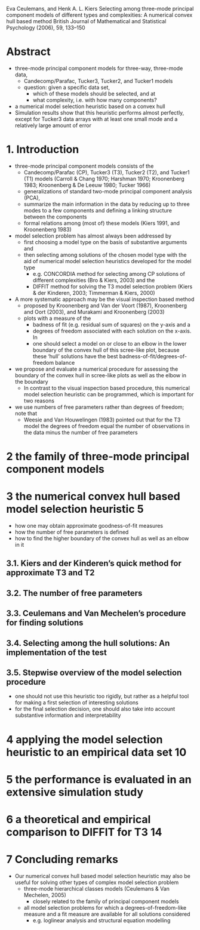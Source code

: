 Eva Ceulemans, and Henk A. L. Kiers
Selecting among three-mode principal component models
  of different types and complexities: A numerical convex hull based method
British Journal of Mathematical and Statistical Psychology (2006), 59, 133–150

# Abstract

* three-mode principal component models for three-way, three-mode data,
  * Candecomp/Parafac, Tucker3, Tucker2, and Tucker1 models
  * question: given a specific data set,
    * which of these models should be selected, and at
    * what complexity, i.e. with how many components?
* a numerical model selection heuristic based on a convex hull
* Simulation results show that this heuristic performs almost perfectly,
  except for Tucker3 data arrays
  with at least one small mode and a relatively large amount of error

# 1. Introduction

* three-mode principal component models consists of the
  * Candecomp/Parafac (CP), Tucker3 (T3), Tucker2 (T2), and Tucker1 (T1) models
    (Carroll & Chang 1970; Harshman 1970; Kroonenberg 1983;
    Kroonenberg & De Leeuw 1980; Tucker 1966)
  * generalizations of standard two-mode principal component analysis (PCA),
  * summarize the main information in the data by reducing up to three modes
    to a few components and defining a linking structure between the components
  * formal relations among (most of) these models
    (Kiers 1991, and Kroonenberg 1983)
* model selection problem has almost always been addressed by
  * first choosing a model type on the basis of substantive arguments and
  * then selecting among solutions of the chosen model type with the aid of
    numerical model selection heuristics developed for the model type
    * e.g. CONCORDIA method for selecting among CP solutions of different
      complexities (Bro & Kiers, 2003) and the
    * DIFFIT method for solving the T3 model selection problem
      (Kiers & der Kinderen, 2003; Timmerman & Kiers, 2000)
* A more systematic approach may be the visual inspection based method
  * proposed by Kroonenberg and Van der Voort (1987),
    Kroonenberg and Oort (2003), and Murakami and Kroonenberg (2003)
  * plots with a measure of the
    * badness of fit (e.g. residual sum of squares) on the y-axis and a
    * degrees of freedom associated with each solution on the x-axis. In
    * one should select a model on or close to an elbow in the lower boundary
      of the convex hull of this scree-like plot, because these ‘hull’
      solutions have the best badness-of-fit/degrees-of-freedom balance
* we propose and evaluate a numerical procedure for assessing the boundary of
  the convex hull in scree-like plots as well as the elbow in the boundary
  * In contrast to the visual inspection based procedure, this numerical model
    selection heuristic can be programmed, which is important for two reasons
* we use numbers of free parameters rather than degrees of freedom; note that
  * Weesie and Van Houwelingen (1983) pointed out that for the T3 model the
    degrees of freedom equal the number of observations in the data
    minus the number of free parameters

# 2 the family of three-mode principal component models

# 3 the numerical convex hull based model selection heuristic 5

* how one may obtain approximate goodness-of-fit measures
* how the number of free parameters is defined
* how to find the higher boundary of the convex hull as well as an elbow in it

## 3.1. Kiers and der Kinderen’s quick method for approximate T3 and T2

## 3.2. The number of free parameters

## 3.3. Ceulemans and Van Mechelen’s procedure for finding solutions

## 3.4. Selecting among the hull solutions: An implementation of the test

## 3.5. Stepwise overview of the model selection procedure

* one should not use this heuristic too rigidly, but rather as a helpful tool
  for making a first selection of interesting solutions
* for the final selection decision, one should also
  take into account substantive information and interpretability

# 4 applying the model selection heuristic to an empirical data set 10

# 5 the performance is evaluated in an extensive simulation study

# 6 a theoretical and empirical comparison to DIFFIT for T3 14

# 7 Concluding remarks

* Our numerical convex hull based model selection heuristic may also be useful
  for solving other types of complex model selection problem
  * three-mode hierarchical classes models (Ceulemans & Van Mechelen, 2005)
    * closely related to the family of principal component models
  * all model selection problems for which a degrees-of-freedom-like measure
    and a fit measure are available for all solutions considered
    * e.g. loglinear analysis and structural equation modelling
